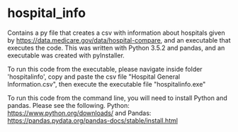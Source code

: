 # hospital_info
Contains a py file that creates a csv with information about hospitals given by https://data.medicare.gov/data/hospital-compare, and an executable that executes the code. 
This was written with Python 3.5.2 and pandas, and an executable was created with pyInstaller. 

To run this code from the executable, please navigate inside folder 'hospitalinfo', copy and paste the csv file "Hospital General Information.csv", then execute the executable file "hospitalinfo.exe"

To run this code from the command line, you will need to install Python and pandas. Please see the following. 
Python: https://www.python.org/downloads/
and Pandas: https://pandas.pydata.org/pandas-docs/stable/install.html

